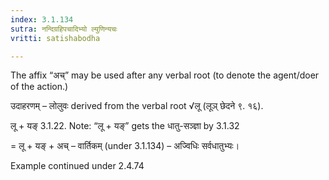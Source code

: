 ```yaml
---
index: 3.1.134
sutra: नन्दिग्रहिपचादिभ्यो ल्युणिन्यचः
vritti: satishabodha

---
```

The affix “अच्” may be used after any verbal root (to denote the agent/doer of the action.)


उदाहरणम् – लोलुवः derived from the verbal root √लू (लूञ् छेदने ९. १६).


लू + यङ् 3.1.22. Note: “लू + यङ्” gets the धातु-सञ्ज्ञा by 3.1.32

= लू + यङ् + अच् – वार्तिकम् (under 3.1.134) – अज्विधिः सर्वधातुभ्यः।


Example continued under 2.4.74
